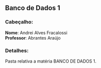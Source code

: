 ## Banco de Dados 1
### Cabeçalho:
**Nome**: Andrei Alves Fracalossi  <br>  **Professor**: Abrantes Araújo
### Detalhes: 
Pasta relativa a matéria BANCO DE DADOS 1.
